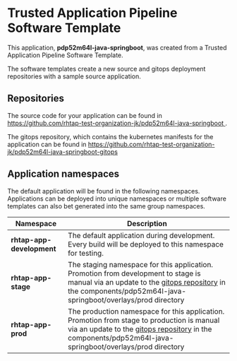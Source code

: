# Trusted Application Pipeline Software Template

This application, **pdp52m64l-java-springboot**, was created from a Trusted Application Pipeline Software Template.

The software templates create a new source and gitops deployment repositories with a sample source application. 

## Repositories

The source code for your application can be found in [https://github.com/rhtap-test-organization-jk/pdp52m64l-java-springboot ](https://github.com/rhtap-test-organization-jk/pdp52m64l-java-springboot ).
 
The gitops repository, which contains the kubernetes manifests for the application can be found in 
[https://github.com/rhtap-test-organization-jk/pdp52m64l-java-springboot-gitops ](https://github.com/rhtap-test-organization-jk/pdp52m64l-java-springboot-gitops ) 

## Application namespaces 

The default application will be found in the following namespaces. Applications can be deployed into unique namespaces or multiple software templates can also bet generated into the same group namespaces.  

|  Namespace   |  Description   |  
| -------- | -------- |   
| **rhtap-app-development** | The default application during development. Every build will be deployed to this namespace for testing. | 
| **rhtap-app-stage** | The staging namespace for this application. Promotion from development to stage is manual via an update to the [gitops repository](https://github.com/rhtap-test-organization-jk/pdp52m64l-java-springboot-gitops ) in the components/pdp52m64l-java-springboot/overlays/prod directory |  
| **rhtap-app-prod** | The production namespace for this application. Promotion from stage to production is manual via an update to the [gitops repository](https://github.com/rhtap-test-organization-jk/pdp52m64l-java-springboot-gitops ) in the components/pdp52m64l-java-springboot/overlays/prod directory | 